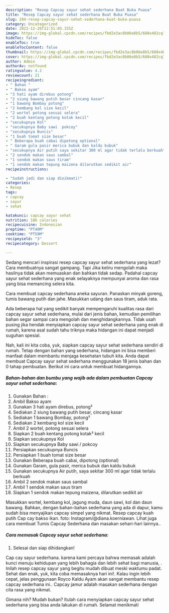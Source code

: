 ```yaml
---
description: "Resep Capcay sayur sehat sederhana Buat Buka Puasa"
title: "Resep Capcay sayur sehat sederhana Buat Buka Puasa"
slug: 284-resep-capcay-sayur-sehat-sederhana-buat-buka-puasa
category: Uncategorized
date: 2022-12-26T12:51:03.155Z
image: https://img-global.cpcdn.com/recipes/fbd2e3ac8b06e8b5/680x482cq70/capcay-sayur-sehat-sederhana-foto-resep-utama.jpg
hideToc: false
enableToc: true
enableTocContent: false
thumbnail: https://img-global.cpcdn.com/recipes/fbd2e3ac8b06e8b5/680x482cq70/capcay-sayur-sehat-sederhana-foto-resep-utama.jpg
cover: https://img-global.cpcdn.com/recipes/fbd2e3ac8b06e8b5/680x482cq70/capcay-sayur-sehat-sederhana-foto-resep-utama.jpg
author: Admin
authorAv: notfound
ratingvalue: 4.2
reviewcount: 21
recipeingredient:
- " Bahan "
- " Bakso ayam"
- "3 hati ayam direbus potong"
- "2 siung bawang putih besar cincang kasar"
- "1 bawang Bombay potong"
- "2 kembang kol size kecil"
- "2 wortel potong sesuai selera"
- "2 buah kentang potong kotak kecil"
- "secukupnya Kol"
- "secukupnya Baby sawi  pokcoy"
- "secukupnya Buncis"
- "1 buah tomat size besar"
- " Beberapa buah cabai dipotong optional"
- " Garam gula pasir merica bubuk dan kaldu bubuk"
- "secukupnya Air putih saya sekitar 300 ml agar tidak terlalu berkuah"
- "2 sendok makan saus sambal"
- "1 sendok makan saus tiram"
- "1 sendok makan tepung maizena dilarutkan sedikit air"
recipeinstructions:

- "Sudah jadi dan siap dinikmati!"
categories:
- Resep
tags:
- capcay
- sayur
- sehat

katakunci: capcay sayur sehat 
nutrition: 186 calories
recipecuisine: Indonesian
preptime: "PT40M"
cooktime: "PT59M"
recipeyield: "3"
recipecategory: Dessert

---
```



Sedang mencari inspirasi resep capcay sayur sehat sederhana yang lezat? Cara membuatnya sangat gampang. Tapi Jika keliru mengolah maka hasilnya tidak akan memuaskan dan bahkan tidak sedap. Padahal capcay sayur sehat sederhana yang enak selayaknya mempunyai aroma dan rasa yang bisa memancing selera kita.


Cara membuat capcay sederhana aneka sayuran. Panaskan minyak goreng, tumis bawang putih dan jahe. Masukkan udang dan saus tiram, aduk rata.

Ada beberapa hal yang sedikit banyak mempengaruhi kualitas rasa dari capcay sayur sehat sederhana, mulai dari jenis bahan, kemudian pemilihan bahan segar sampai cara mengolah dan menghidangkannya. Tidak usah pusing jika hendak menyiapkan capcay sayur sehat sederhana yang enak di rumah, karena asal sudah tahu triknya maka hidangan ini dapat menjadi suguhan spesial.


Nah, kali ini kita coba, yuk, siapkan capcay sayur sehat sederhana sendiri di rumah. Tetap dengan bahan yang sederhana, hidangan ini bisa memberi manfaat dalam membantu menjaga kesehatan tubuh kita. Anda dapat membuat Capcay sayur sehat sederhana menggunakan 18 jenis bahan dan 0 tahap pembuatan. Berikut ini cara untuk membuat hidangannya.

<!--inarticleads1-->

##### Bahan-bahan dan bumbu yang wajib ada dalam pembuatan Capcay sayur sehat sederhana:

1. Gunakan  Bahan :
1. Ambil  Bakso ayam
1. Gunakan 3 hati ayam direbus, potong²
1. Sediakan 2 siung bawang putih besar, cincang kasar
1. Sediakan 1 bawang Bombay, potong²
1. Sediakan 2 kembang kol size kecil
1. Ambil 2 wortel, potong sesuai selera
1. Siapkan 2 buah kentang potong kotak² kecil
1. Siapkan secukupnya Kol
1. Siapkan secukupnya Baby sawi / pokcoy
1. Persiapkan secukupnya Buncis
1. Persiapkan 1 buah tomat size besar
1. Gunakan  Beberapa buah cabai, dipotong (optional)
1. Gunakan  Garam, gula pasir, merica bubuk dan kaldu bubuk
1. Gunakan secukupnya Air putih, saya sekitar 300 ml agar tidak terlalu berkuah
1. Ambil 2 sendok makan saus sambal
1. Ambil 1 sendok makan saus tiram
1. Siapkan 1 sendok makan tepung maizena, dilarutkan sedikit air


Masukkan wortel, kembang kol, jagung muda, daun sawi, kol dan daun bawang. Bahkan, dengan bahan-bahan sederhana yang ada di dapur, kamu sudah bisa menyajikan capcay simpel yang nikmat. Resep capcay kuah putih Cap cay bakso ikan. foto: Instagram/@diana.koerniawan. Lihat juga cara membuat Tumis Capcay Sederhana dan masakan sehari-hari lainnya.. 

<!--inarticleads2-->

##### Cara memasak Capcay sayur sehat sederhana:


1. Selesai dan siap dihidangkan!

Cap cay sayur sederhana. karena kami percaya bahwa memasak adalah kunci menuju kehidupan yang lebih bahagia dan lebih sehat bagi manusia, . Inilah resep capcay sayur yang begitu mudah dibuat meski waktumu padat. Sehat dan enak, yuk, kita coba memasaknya hari ini!. Kalau ingin lebih cepat, jelas penggunaan Royco Kaldu Ayam akan sangat membantu resep capcay sederhana ini.. Capcay jamur adalah masakan sederhana dengan cita rasa yang nikmat. 

Gimana nih? Mudah bukan? Itulah cara menyiapkan capcay sayur sehat sederhana yang bisa anda lakukan di rumah. Selamat menikmati
